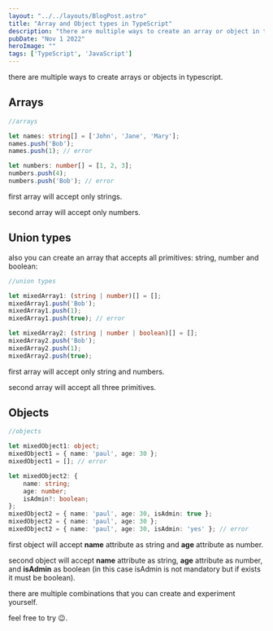 ```yaml
---
layout: "../../layouts/BlogPost.astro"
title: "Array and Object types in TypeScript"
description: "there are multiple ways to create an array or object in typescript."
pubDate: "Nov 1 2022"
heroImage: ""
tags: ['TypeScript', 'JavaScript']
--- 
```


there are multiple ways to create arrays or objects in typescript.

## Arrays

```typescript
//arrays

let names: string[] = ['John', 'Jane', 'Mary'];
names.push('Bob');
names.push(1); // error

let numbers: number[] = [1, 2, 3];
numbers.push(4);
numbers.push('Bob'); // error
```

first array will accept only strings.

second array will accept only numbers.

## Union types

also you can create an array that accepts all primitives: string, number and boolean:

```typescript
//union types

let mixedArray1: (string | number)[] = [];
mixedArray1.push('Bob');
mixedArray1.push(1);
mixedArray1.push(true); // error

let mixedArray2: (string | number | boolean)[] = [];
mixedArray2.push('Bob');
mixedArray2.push(1);
mixedArray2.push(true);
```

first array will accept only string and numbers.

second array will accept all three primitives.

## Objects

```typescript
//objects

let mixedObject1: object;
mixedObject1 = { name: 'paul', age: 30 };
mixedObject1 = []; // error

let mixedObject2: {
    name: string;
    age: number;
    isAdmin?: boolean;
};
mixedObject2 = { name: 'paul', age: 30, isAdmin: true };
mixedObject2 = { name: 'paul', age: 30 }; 
mixedObject2 = { name: 'paul', age: 30, isAdmin: 'yes' }; // error
```

first object will accept **name** attribute as string and **age** attribute as number.

second object will accept **name** attribute as string, **age** attribute as number, and **isAdmin** as boolean (in this case isAdmin is not mandatory but if exists it must be boolean).

there are multiple combinations that you can create and experiment yourself. 

feel free to try 😉.



